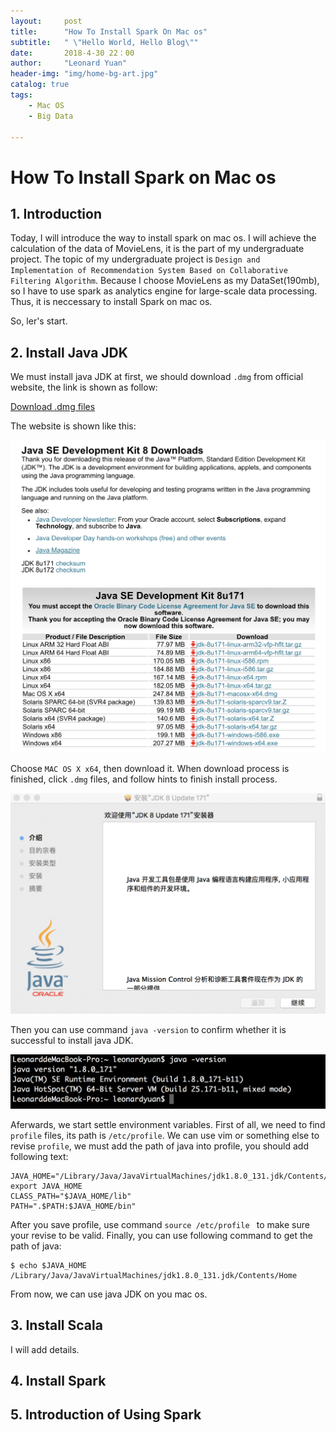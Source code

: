 ```yaml
---
layout:     post
title:      "How To Install Spark On Mac os"
subtitle:   " \"Hello World, Hello Blog\""
date:       2018-4-30 22：00
author:     "Leonard Yuan"
header-img: "img/home-bg-art.jpg"
catalog: true
tags:
    - Mac OS
    - Big Data

---
```


# How To Install Spark on Mac os

## 1. Introduction

Today, I will introduce the way to install spark on mac os. I will achieve the calculation of the data of MovieLens, it is the part of my undergraduate project. The topic of my undergraduate project is `Design and Implementation of Recommendation System Based on Collaborative Filtering Algorithm`. Because I choose MovieLens as my DataSet(190mb), so I have to use spark as analytics engine for large-scale data processing. Thus, it is neccessary to install Spark on mac os.

So, ler's start.

## 2. Install Java JDK

We must install java JDK at first, we should download `.dmg` from official website, the link is shown as follow:

[Download .dmg files](http://www.oracle.com/technetwork/java/javase/downloads/jdk8-downloads-2133151.html)

The website is shown like this:

![](/img/in_post/install_spark/download_java.png)

Choose `MAC OS X x64`, then download it. When download process is finished, click `.dmg` files, and follow hints to finish install process.

![](/img/in_post/install_spark/install_java.png)

Then you can use command `java -version` to confirm whether it is successful to install java JDK.

![](/img/in_post/install_spark/java_version.png)

Aferwards, we start settle environment variables. First of all, we need to find `profile` files, its path is `/etc/profile`. We can use vim or something else to revise `profile`, we must add the path of java into profile, you should add following text:

	JAVA_HOME="/Library/Java/JavaVirtualMachines/jdk1.8.0_131.jdk/Contents/Home"
	export JAVA_HOME
	CLASS_PATH="$JAVA_HOME/lib"
	PATH=".$PATH:$JAVA_HOME/bin"

After you save profile, use command `source /etc/profile ` to make sure your revise to be valid. Finally, you can use following command to get the path of java:

	$ echo $JAVA_HOME
	/Library/Java/JavaVirtualMachines/jdk1.8.0_131.jdk/Contents/Home

From now, we can use java JDK on you mac os.

## 3. Install Scala

I will add details.

## 4. Install Spark



## 5. Introduction of Using Spark
